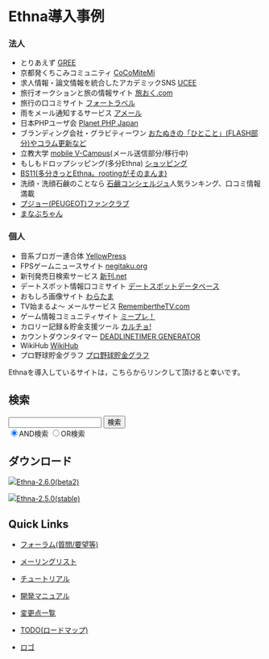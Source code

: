 # Ethna導入事例
### 法人 [](ethna-about-cases.html#seeef6b4 "seeef6b4")

- とりあえず [GREE](http://gree.jp/)
- 京都発くちこみコミュニティ [CoCoMiteMi](http://cocomitemi.jp/)
- 求人情報・論文情報を統合したアカデミックSNS [UCEE](http://ucee.jp/)
- 旅行オークションと旅の情報サイト [旅おく.com](http://www.tabioku.com/)
- 旅行の口コミサイト [フォートラベル](http://4travel.jp/)
- 雨をメール通知するサービス [アメール](http://amail.am/)
- 日本PHPユーザ会 [Planet PHP Japan](http://planet.php.gr.jp/)
- ブランディング会社・グラビティーワン [おたぬきの「ひとこと」(FLASH部分)やコラム更新など](http://www.gravity-one.co.jp/)
- 立教大学 [mobile V-Campus](http://m.rikkyo.ac.jp/)(メール送信部分/移行中)
- もしもドロップシッピング(多分Ethna) [ショッピング](http://www.moshimo.com/mds/?action_shop_index)
- [BS11(多分きっとEthna。rootingがそのまんま)](http://www.bs11.jp)
- 洗顔・洗顔石鹸のことなら [石鹸コンシェルジュ](http://www.sekken-soap.com/)人気ランキング、口コミ情報満載
- [プジョー(PEUGEOT)ファンクラブ](http://www.leclubpeugeot.jp/)
- [まなぶちゃん](http://www.manabuchan.jp/)

### 個人 [](ethna-about-cases.html#d389085e "d389085e")

- 音系ブロガー連合体 [YellowPress](http://techno.s59.xrea.com/users/)
- FPSゲームニュースサイト [negitaku.org](http://www.negitaku.org/)
- 新刊発売日検索サービス [新刊.net](http://sinkan.net/)
- デートスポット情報口コミサイト [デートスポットデータベース](http://datespot.web2.jp/)
- おもしろ画像サイト [わらたま](http://waratama.com/)
- TV始まるよ〜 メールサービス [RemembertheTV.com](http://rememberthetv.com/)
- ゲーム情報コミュニティサイト [ミープレ！](http://meetplay.net/)
- カロリー記録＆貯金支援ツール [カルチョ!](http://calcho.net/)
- カウントダウンタイマー [DEADLINETIMER GENERATOR](http://deadlinetimer.com/)
- WikiHub [WikiHub](http://wikihub.org/)
- プロ野球貯金グラフ [プロ野球貯金グラフ](http://chok.in/)

Ethnaを導入しているサイトは，こちらからリンクして頂けると幸いです。

<!-- ??END id:body -->
<!-- ??BEGIN id:summary --><!-- ??END id:note -->
<!-- ??BEGIN id:trackback -->
<!-- ?? END id:trackback --><!-- ?? END id:attach -->
<!-- ?? END id:summary -->
<!-- ??END id:content -->
<!-- ?? END id:wrap_content --><!-- ??sidebar?? ========================================================== -->
<!-- ??BEGIN id:wrap_sidebar -->

<!-- ??BEGIN id:search_form -->

## 検索

<form action="http://ethna.jp/index.php?cmd=search" method="post">
            <input type="hidden" name="encode_hint" value="??">
            <input type="text" name="word" value="" size="20">
            <input type="submit" value="検索"><br>
            <input type="radio" name="type" value="AND" checked id="and_search"><label for="and_search">AND検索</label>
            <input type="radio" name="type" value="OR" id="or_search"><label for="or_search">OR検索</label>
    </form>

<!-- END id:search_form -->
<!-- ??BEGIN id:download_link -->

## ダウンロード

[![](image/minilogo.gif)Ethna-2.6.0(beta2)](ethna-download.html)

[![](image/minilogo.gif)Ethna-2.5.0(stable)](ethna-download.html)

<!-- END id:download_link -->
<!-- ??BEGIN id:download_link -->

## Quick Links

- [フォーラム(質問/要望等)](ethna-community-forum.html)
- [メーリングリスト](http://ml.ethna.jp/mailman/listinfo/users)

- [チュートリアル](ethna-document-tutorial.html)
- [開発マニュアル](ethna-document-dev_guide.html)
- [変更点一覧](ethna-document-changes.html)

- [TODO(ロードマップ)](TODO.html)
- [ロゴ](ethna-logo.html)

<!-- END id:download_link -->
<!-- ??BEGIN id:search_form -->

